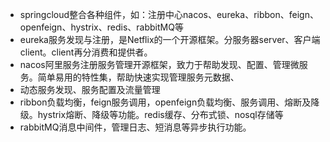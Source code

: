 
* springcloud整合各种组件，如：注册中心nacos、eureka、ribbon、feign、openfeign、hystrix、redis、rabbitMQ等
* eureka服务发现与注册，是Netflix的一个开源框架。分服务器server、客户端client。client再分消费和提供者。
* nacos阿里服务注册服务管理开源框架，致力于帮助发现、配置、管理微服务。简单易用的特性集，帮助快速实现管理服务元数据、
* 动态服务发现、服务配置及流量管理
* ribbon负载均衡，feign服务调用，openfeign负载均衡、服务调用、熔断及降级。hystrix熔断、降级等功能。redis缓存、分布式锁、nosql存储等
* rabbitMQ消息中间件，管理日志、短消息等异步执行功能。